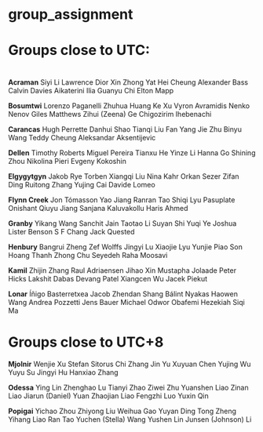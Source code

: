# group_assignment
# **Groups close to UTC:**

#  

 **Acraman**
 Siyi Li
 Lawrence Dior
 Xin Zhong
 Yat Hei Cheung
 Alexander Bass
 Calvin Davies
 Aikaterini Ilia
 Guanyu Chi
 Elton Mapp

 

 **Bosumtwi**
 Lorenzo Paganelli
 Zhuhua Huang
 Ke Xu
 Vyron Avramidis
 Nenko Nenov
 Giles Matthews
 Zihui (Zeena) Ge
 Chigozirim Ihebenachi

 

 **Carancas**
 Hugh Perrette
 Danhui Shao
 Tianqi Liu
 Fan Yang
 Jie Zhu
 Binyu Wang
 Teddy Cheung
 Aleksandar Aksentijevic

 

 **Dellen**
 Timothy Roberts
 Miguel Pereira
 Tianxu He
 Yinze Li
 Hanna Go
 Shining Zhou
 Nikolina Pieri
 Evgeny Kokoshin

 

 **Elgygytgyn**
 Jakob Rye Torben
 Xiangqi Liu
 Nina Kahr
 Orkan Sezer
 Zifan Ding
 Ruitong Zhang
 Yujing Cai
 Davide Lomeo

 

 **Flynn Creek**
 Jon Tómasson
 Yao Jiang
 Ranran Tao
 Shiqi Lyu
 Pasuplate Onishant
 Qiuyu Jiang
 Sanjana Kaluvakollu
 Haris Ahmed

 

 **Granby**
 Yikang Wang
 Sanchit Jain
 Taotao Li
 Suyan Shi
 Yuqi Ye
 Joshua Lister
 Benson S F Chang
 Jack Quested

 

 **Henbury**
 Bangrui Zheng
 Zef Wolffs
 Jingyi Lu
 Xiaojie Lyu
 Yunjie Piao
 Son Hoang Thanh
 Zhong Chu
 Seyedeh Raha Moosavi

 

 **Kamil**
 Zhijin Zhang
 Raul Adriaensen
 Jihao Xin
 Mustapha Jolaade
 Peter Hicks
 Lakshit Dabas
 Devang Patel
 Xiangcen Wu
 Jacek Piekut

 

 **Lonar**
 Íñigo Basterretxea Jacob
 Zhendan Shang
 Bálint Nyakas
 Haowen Wang
 Andrea Pozzetti
 Jens Bauer
 Michael Odwor Obafemi Hezekiah
 Siqi Ma
 
 
 # **Groups close to UTC+8**

 

**Mjolnir**
 Wenjie Xu
 Stefan Sitorus
 Chi Zhang
 Jin Yu
 Xuyuan Chen
 Yujing Wu
 Yuyu Su
 Jingyi Hu
 Hanxiao Zhang

 

 **Odessa**
 Ying Lin
 Zhenghao Lu
 Tianyi Zhao
 Ziwei Zhu
 Yuanshen Liao
 Zinan Liao
 Jiarun (Daniel) Yuan
 Zhaojian Liao
 Fengzhi Luo
 Yuxin  Qin

 

 **Popigai**
 Yichao Zhou
 Zhiyong Liu
 Weihua Gao
 Yuyan Ding
 Tong Zheng
 Yihang Liao
 Ran Tao
 Yuchen (Stella) Wang
 Yushen Lin
 Junsen (Johnson) Li
